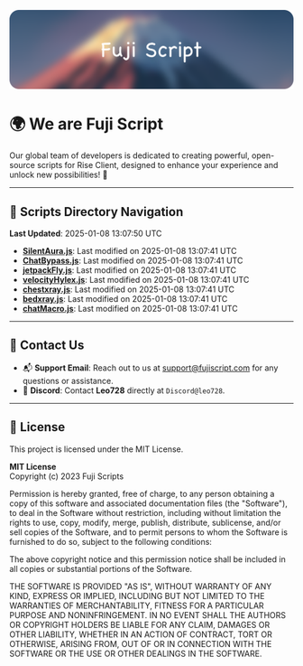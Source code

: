 ![Banner](.github/b.webp)

# 🌍 **We are Fuji Script**

Our global team of developers is dedicated to creating powerful, open-source scripts for Rise Client, designed to enhance your experience and unlock new possibilities! 🌟

---
<!-- SCRIPTS_NAVIGATION_START -->
## 📂 **Scripts Directory Navigation**

**Last Updated**: 2025-01-08 13:07:50 UTC

- **[SilentAura.js](scripts/SilentAura.js)**: Last modified on 2025-01-08 13:07:41 UTC
- **[ChatBypass.js](scripts/ChatBypass.js)**: Last modified on 2025-01-08 13:07:41 UTC
- **[jetpackFly.js](scripts/jetpackFly.js)**: Last modified on 2025-01-08 13:07:41 UTC
- **[velocityHylex.js](scripts/velocityHylex.js)**: Last modified on 2025-01-08 13:07:41 UTC
- **[chestxray.js](scripts/chestxray.js)**: Last modified on 2025-01-08 13:07:41 UTC
- **[bedxray.js](scripts/bedxray.js)**: Last modified on 2025-01-08 13:07:41 UTC
- **[chatMacro.js](scripts/chatMacro.js)**: Last modified on 2025-01-08 13:07:41 UTC

<!-- SCRIPTS_NAVIGATION_END -->

---

## 💬 **Contact Us**  
- 📬 **Support Email**: Reach out to us at [support@fujiscript.com](mailto:support@fujiscript.com) for any questions or assistance.  
- 💬 **Discord**: Contact **Leo728** directly at `Discord@leo728`.

---

## 📜 **License**

This project is licensed under the MIT License.  

**MIT License**  
Copyright (c) 2023 Fuji Scripts  

Permission is hereby granted, free of charge, to any person obtaining a copy of this software and associated documentation files (the "Software"), to deal in the Software without restriction, including without limitation the rights to use, copy, modify, merge, publish, distribute, sublicense, and/or sell copies of the Software, and to permit persons to whom the Software is furnished to do so, subject to the following conditions:  

The above copyright notice and this permission notice shall be included in all copies or substantial portions of the Software.  

THE SOFTWARE IS PROVIDED "AS IS", WITHOUT WARRANTY OF ANY KIND, EXPRESS OR IMPLIED, INCLUDING BUT NOT LIMITED TO THE WARRANTIES OF MERCHANTABILITY, FITNESS FOR A PARTICULAR PURPOSE AND NONINFRINGEMENT. IN NO EVENT SHALL THE AUTHORS OR COPYRIGHT HOLDERS BE LIABLE FOR ANY CLAIM, DAMAGES OR OTHER LIABILITY, WHETHER IN AN ACTION OF CONTRACT, TORT OR OTHERWISE, ARISING FROM, OUT OF OR IN CONNECTION WITH THE SOFTWARE OR THE USE OR OTHER DEALINGS IN THE SOFTWARE.  
